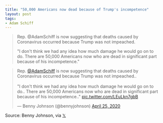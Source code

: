 ```yaml
---
title: "50,000 Americans now dead because of Trump's incompetence"
layout: post
tags:
- Adam Schiff
---
```


> Rep. @AdamSchiff is now suggesting that deaths caused by Coronavirus occurred because Trump was not impeached.
>
> "I don't think we had any idea how much damage he would go on to do. There are 50,000 Americans now who are dead in significant part because of his incompetence."

<blockquote class="twitter-tweet"><p lang="en" dir="ltr">Rep. <a href="https://twitter.com/AdamSchiff?ref_src=twsrc%5Etfw">@AdamSchiff</a> is now suggesting that deaths caused by Coronavirus occurred because Trump was not impeached..<br /><br />"I don't think we had any idea how much damage he would go on to do.. There are 50,000 Americans now who are dead in significant part because of his incompetence.." <a href="https://t.co/LEuLkn7gbB">pic.twitter.com/LEuLkn7gbB</a></p>&mdash; Benny Johnson (@bennyjohnson) <a href="https://twitter.com/bennyjohnson/status/1254095075325497344?ref_src=twsrc%5Etfw">April 25, 2020</a></blockquote> <script async src="https://platform.twitter.com/widgets.js" charset="utf-8"></script>

Source: Benny Johnson, via [𝕏](https://x.com)
